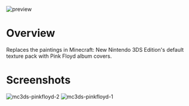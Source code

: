 ![preview](https://github.com/user-attachments/assets/7d062c75-9044-45aa-bbb2-c6f39c83c661)
# Overview

Replaces the paintings in Minecraft: New Nintendo 3DS Edition's default texture pack with Pink Floyd album covers.

# Screenshots

![mc3ds-pinkfloyd-2](https://github.com/user-attachments/assets/0190b57d-62e2-40c6-894c-71ad35100d07)
![mc3ds-pinkfloyd-1](https://github.com/user-attachments/assets/47064b9f-5094-4f27-a7b1-762b3efb2a0b)
